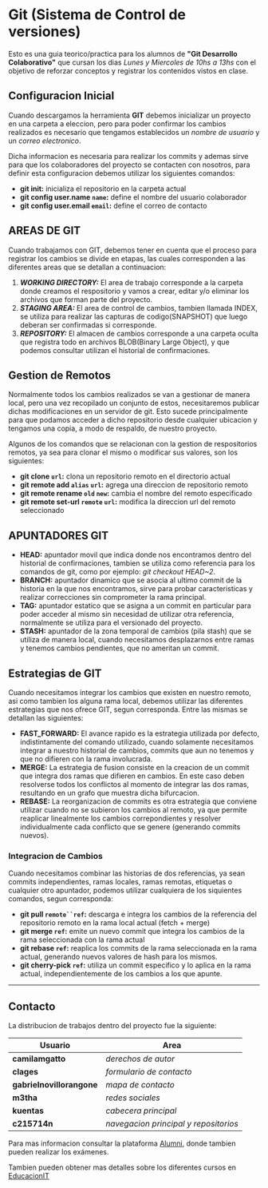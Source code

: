 # Git (Sistema de Control de versiones)

Esto es una guia teorico/practica para los alumnos de __"Git Desarrollo Colaborativo"__ que cursan los dias _Lunes y Miercoles de 10hs a 13hs_ con el objetivo de reforzar conceptos y registrar los contenidos vistos en clase.

## Configuracion Inicial

Cuando descargamos la herramienta __GIT__ debemos inicializar un proyecto en una carpeta a eleccion, pero para poder confirmar los cambios realizados es necesario que tengamos establecidos un _nombre de usuario_ y un _correo electronico_.

Dicha informacion es necesaria para realizar los commits y ademas sirve para que los colaboradores del proyecto se contacten con nosotros, para definir esta configuracion debemos utilizar los siguientes comandos:

* __git init:__ inicializa el repositorio en la carpeta actual
* __git config user.name `name`:__ define el nombre del usuario colaborador
* __git config user.email `email`:__ define el correo de contacto

## AREAS DE GIT

Cuando trabajamos con GIT, debemos tener en cuenta que el proceso para registrar los cambios se divide en etapas, las cuales corresponden a las diferentes areas que se detallan a continuacion:

1. ***WORKING DIRECTORY:*** El area de trabajo corresponde a la carpeta donde creamos el respositorio y vamos a crear, editar y/o eliminar los archivos que forman parte del proyecto.
1. ***STAGING AREA:*** El area de control de cambios, tambien llamada INDEX, se utiliza para realizar las capturas de codigo(SNAPSHOT) que luego deberan ser confirmadas si corresponde.
1. ***REPOSITORY:*** El almacen de cambios corresponde a una carpeta oculta que registra todo en archivos BLOB(Binary Large Object), y que podemos consultar utilizan el historial de confirmaciones.

## Gestion de Remotos

Normalmente todos los cambios realizados se van a gestionar de manera local, pero una vez recopilado un conjunto de estos, necesitaremos publicar dichas modificaciones en un servidor de git. Esto sucede principalmente para que podamos acceder a dicho repositorio desde cualquier ubicacion y tengamos una copia, a modo de respaldo, de nuestro proyecto.

Algunos de los comandos que se relacionan con la gestion de respositorios remotos, ya sea para clonar el mismo o modificar sus valores, son los siguientes:

* __git clone `url`:__ clona un repositorio remoto en el directorio actual
* __git remote add `alias` `url`:__ agrega una direccion de repositorio remoto
* __git remote rename `old` `new`:__ cambia el nombre del remoto especificado
* __git remote set-url `remote` `url`:__ modifica la direccion url del remoto seleccionado

## APUNTADORES GIT

* __HEAD:__ apuntador movil que indica donde nos encontramos dentro del historial de confirmaciones, tambien se utiliza como referencia para los comandos de git, como por ejemplo: _git checkout HEAD~2_.
* __BRANCH:__ apuntador dinamico que se asocia al ultimo commit de la historia en la que nos encontramos, sirve para probar caracteristicas y realizar correcciones sin comprometer la rama principal.
* __TAG:__ apuntador estatico que se asigna a un commit en particular para poder acceder al mismo sin necesidad de utilizar otra referencia, normalmente se utiliza para el versionado del proyecto.
* __STASH:__ apuntador de la zona temporal de cambios (pila stash) que se utiliza de manera local, cuando necesitamos desplazarnos entre ramas y tenemos cambios pendientes, que no ameritan un commit.

## Estrategias de GIT

Cuando necesitamos integrar los cambios que existen en nuestro remoto, asi como tambien los alguna rama local, debemos utilizar las diferentes estrategias que nos ofrece GIT, segun corresponda. Entre las mismas se detallan las siguientes:

* __FAST_FORWARD:__ El avance rapido es la estrategia utilizada por defecto, indistintamente del comando utilizado, cuando solamente necesitamos integrar a nuestro historial de cambios, commits que aun no tenemos y que no difieren con la rama involucrada.
* __MERGE:__ La estrategia de fusion consiste en la creacion de un commit que integra dos ramas que difieren en cambios. En este caso deben resolverse todos los conflictos al momento de integrar las dos ramas, resultando en un grafo que muestra dicha bifurcacion.
* __REBASE:__ La reorganizacion de commits es otra estrategia que conviene utilizar cuando no se subieron los cambios al remoto, ya que permite reaplicar linealmente los cambios correpondientes y resolver individualmente cada conflicto que se genere (generando commits nuevos).

### Integracion de Cambios

Cuando necesitamos combinar las historias de dos referencias, ya sean commits independientes, ramas locales, ramas remotas, etiquetas o cualquier otro apuntador, podemos utilizar cualquiera de los siquientes comandos, segun corresponda:

* __git pull `remote``ref`:__ descarga e integra los cambios de la referencia  del repositorio remoto en la rama local actual (fetch + merge)
* __git merge `ref`:__ emite un nuevo commit que integra los cambios de la rama seleccionada con la rama actual
* __git rebase `ref`:__ reaplica los commits de la rama seleccionada en la rama actual, generando nuevos valores de hash para los mismos.
* __git cherry-pick `ref`:__ utiliza un commit especifico y lo aplica en la rama actual, independientemente de los cambios a los que apunte.

---

## Contacto

La distribucion de trabajos dentro del proyecto fue la siguiente:

|Usuario|Area|
|-|-|
|**camilamgatto**| *derechos de autor* |
|**clages**| *formulario de contacto* |
|**gabrielnovillorangone**| *mapa de contacto* |
|**m3tha**| *redes sociales* |
|**kuentas**| *cabecera principal* |
|**c215714n**|*navegacion principal y repositorios*|

Para mas informacion consultar la plataforma [Alumni](https://alumni.education), donde tambien pueden realizar los exámenes.

Tambien pueden obtener mas detalles sobre los diferentes cursos en [EducacionIT](https://educacionit.com.ar)
